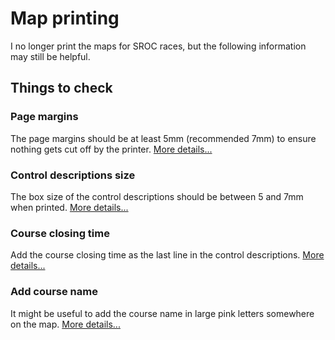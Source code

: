 # Map printing

I no longer print the maps for SROC races, but the following information may still be helpful.

## Things to check

### Page margins
The page margins should be at least 5mm (recommended 7mm) to ensure nothing gets cut off by the printer. [More details...](instructions/page-margins.md)

### Control descriptions size
The box size of the control descriptions should be between 5 and 7mm when printed. [More details...](instructions/descriptions-size.md)

### Course closing time
Add the course closing time as the last line in the control descriptions. [More details...](instructions/course-closing.md)

### Add course name
It might be useful to add the course name in large pink letters somewhere on the map. [More details...](instructions/course-name.md)
